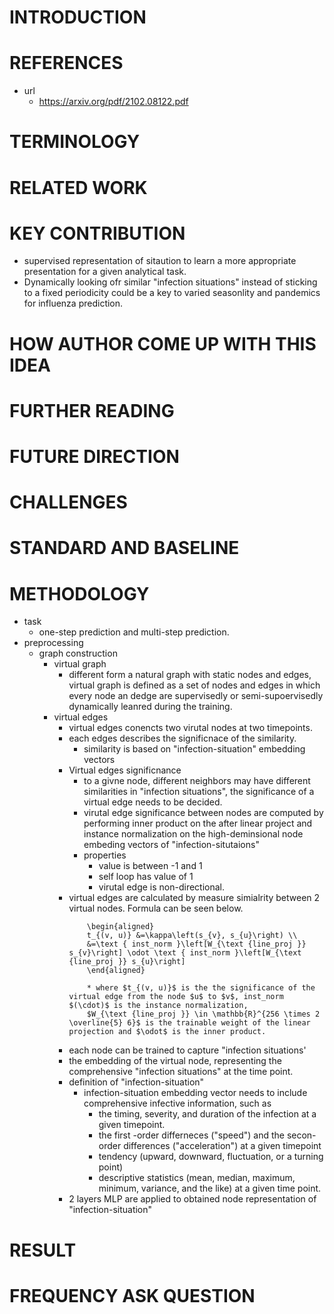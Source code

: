 # INTRODUCTION
# REFERENCES
* url 
    * https://arxiv.org/pdf/2102.08122.pdf
# TERMINOLOGY
# RELATED WORK
# KEY CONTRIBUTION
* supervised representation of sitaution to learn a more appropriate presentation for a given analytical task.
* Dynamically looking ofr similar "infection situations" instead of sticking to a fixed periodicity could be a key to varied seasonlity and pandemics for influenza prediction.
# HOW AUTHOR COME UP WITH THIS IDEA
# FURTHER READING
# FUTURE DIRECTION
# CHALLENGES
# STANDARD AND BASELINE
# METHODOLOGY
* task 
    * one-step prediction and multi-step prediction.
* preprocessing
    * graph construction
        * virtual graph
            * different form a natural graph with static nodes and edges, virtual graph is defined as a set of nodes and edges in which every node an dedge are 
                supervisedly or semi-supoervisedly dynamically leanred during the training.
        * virtual edges
            * virtual edges conencts two virutal nodes at two timepoints.
            * each edges describes the significnace of the similarity.
                * similarity is based on "infection-situation" embedding vectors
            * Virtual edges significnance
                * to a givne node, different neighbors may have different similarities in "infection situations", the significance of a virtual edge needs to be decided.
                * virutal edge significance between nodes are computed by performing inner product on the after linear project and instance normalization on the 
                    high-deminsional node embeding vectors of "infection-situtaions"
                * properties
                    * value is between -1 and 1
                    * self loop has value of 1
                    * virutal edge is non-directional.
            * virtual edges are calculated by measure simialrity between 2 virtual nodes. Formula can be seen below.
                ```
                    \begin{aligned}
                    t_{(v, u)} &=\kappa\left(s_{v}, s_{u}\right) \\
                    &=\text { inst_norm }\left[W_{\text {line_proj }} s_{v}\right] \odot \text { inst_norm }\left[W_{\text {line_proj }} s_{u}\right]
                    \end{aligned}

                    * where $t_{(v, u)}$ is the the significance of the virtual edge from the node $u$ to $v$, inst_norm $(\cdot)$ is the instance normalization,
                    $W_{\text {line_proj }} \in \mathbb{R}^{256 \times 2 \overline{5} 6}$ is the trainable weight of the linear projection and $\odot$ is the inner product.
                ```
            * each node can be trained to capture "infection situations'
            * the embedding of the virtual node, representing the comprehensive "infection situations" at the time point.
            * definition of "infection-situation"
                * infection-situation embedding vector needs to include comprehensive infective information, such as 
                    * the timing, severity, and duration of the infection at a given timepoint.
                    * the first -order differneces ("speed") and the secon-order differences ("acceleration") at a given timepoint
                    * tendency (upward, downward, fluctuation, or a turning point)
                    * descriptive statistics (mean, median, maximum, minimum, variance, and the like) at a given time point.
            * 2 layers MLP are applied to obtained node representation of "infection-situation"
# RESULT
# FREQUENCY ASK QUESTION 
